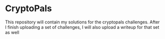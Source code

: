 # CryptoPals

This repository will contain my solutions for the cryptopals challenges. After I finish uploading a set of challenges, I will also upload a writeup for that set as well
